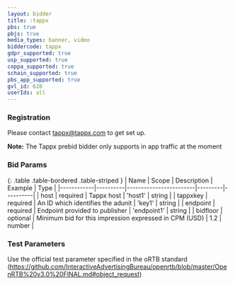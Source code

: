 ```yaml
---
layout: bidder
title: :tappx
pbs: true
pbjs: true
media_types: banner, video
biddercode: tappx
gdpr_supported: true
usp_supported: true
coppa_supported: true
schain_supported: true
pbs_app_supported: true
gvl_id: 628
userIds: all
---
```


### Registration

Please contact tappx@tappx.com to get set up.

**Note:** The Tappx prebid bidder only supports in app traffic at the moment

### Bid Params

{: .table .table-bordered .table-striped }
| Name       | Scope    | Description            | Example | Type     |
|------------|----------|------------------------|---------|----------|
| host | required | Tappx host | 'host1' | string |
| tappxkey | required | An ID which identifies the adunit | 'key1' | string |
| endpoint | required | Endpoint provided to publisher | 'endpoint1' | string |
| bidfloor | optional | Minimum bid for this impression expressed in CPM (USD) | 1.2 | number |

### Test Parameters

Use the official test parameter specified in the oRTB standard (https://github.com/InteractiveAdvertisingBureau/openrtb/blob/master/OpenRTB%20v3.0%20FINAL.md#object_request)

